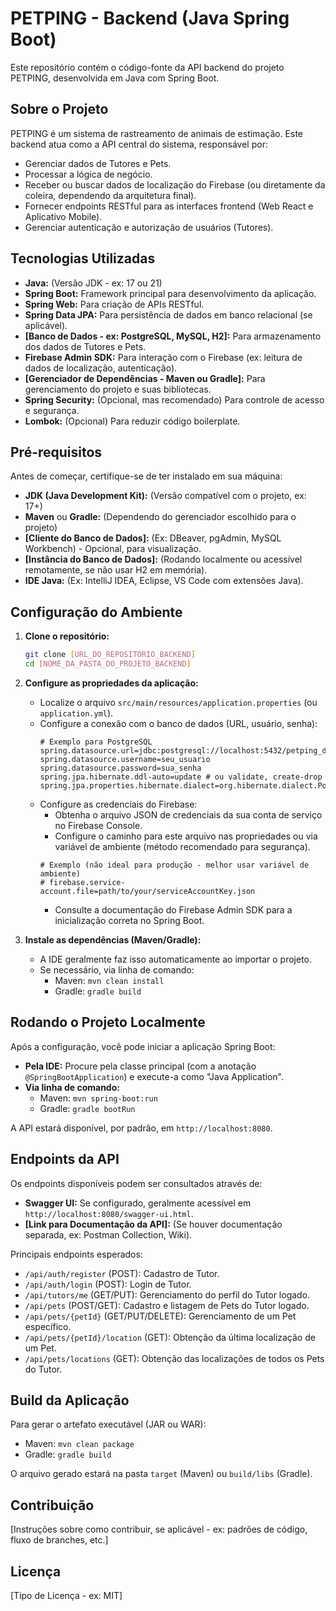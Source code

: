 # PETPING - Backend (Java Spring Boot)

Este repositório contém o código-fonte da API backend do projeto PETPING, desenvolvida em Java com Spring Boot.

## Sobre o Projeto

PETPING é um sistema de rastreamento de animais de estimação. Este backend atua como a API central do sistema, responsável por:

*   Gerenciar dados de Tutores e Pets.
*   Processar a lógica de negócio.
*   Receber ou buscar dados de localização do Firebase (ou diretamente da coleira, dependendo da arquitetura final).
*   Fornecer endpoints RESTful para as interfaces frontend (Web React e Aplicativo Mobile).
*   Gerenciar autenticação e autorização de usuários (Tutores).

## Tecnologias Utilizadas

*   **Java:** (Versão JDK - ex: 17 ou 21)
*   **Spring Boot:** Framework principal para desenvolvimento da aplicação.
*   **Spring Web:** Para criação de APIs RESTful.
*   **Spring Data JPA:** Para persistência de dados em banco relacional (se aplicável).
*   **[Banco de Dados - ex: PostgreSQL, MySQL, H2]:** Para armazenamento dos dados de Tutores e Pets.
*   **Firebase Admin SDK:** Para interação com o Firebase (ex: leitura de dados de localização, autenticação).
*   **[Gerenciador de Dependências - Maven ou Gradle]:** Para gerenciamento do projeto e suas bibliotecas.
*   **Spring Security:** (Opcional, mas recomendado) Para controle de acesso e segurança.
*   **Lombok:** (Opcional) Para reduzir código boilerplate.

## Pré-requisitos

Antes de começar, certifique-se de ter instalado em sua máquina:

*   **JDK (Java Development Kit):** (Versão compatível com o projeto, ex: 17+)
*   **Maven** ou **Gradle:** (Dependendo do gerenciador escolhido para o projeto)
*   **[Cliente do Banco de Dados]:** (Ex: DBeaver, pgAdmin, MySQL Workbench) - Opcional, para visualização.
*   **[Instância do Banco de Dados]:** (Rodando localmente ou acessível remotamente, se não usar H2 em memória).
*   **IDE Java:** (Ex: IntelliJ IDEA, Eclipse, VS Code com extensões Java).

## Configuração do Ambiente

1.  **Clone o repositório:**
    ```bash
    git clone [URL_DO_REPOSITORIO_BACKEND]
    cd [NOME_DA_PASTA_DO_PROJETO_BACKEND]
    ```

2.  **Configure as propriedades da aplicação:**
    *   Localize o arquivo `src/main/resources/application.properties` (ou `application.yml`).
    *   Configure a conexão com o banco de dados (URL, usuário, senha):
        ```properties
        # Exemplo para PostgreSQL
        spring.datasource.url=jdbc:postgresql://localhost:5432/petping_db
        spring.datasource.username=seu_usuario
        spring.datasource.password=sua_senha
        spring.jpa.hibernate.ddl-auto=update # ou validate, create-drop
        spring.jpa.properties.hibernate.dialect=org.hibernate.dialect.PostgreSQLDialect
        ```
    *   Configure as credenciais do Firebase:
        *   Obtenha o arquivo JSON de credenciais da sua conta de serviço no Firebase Console.
        *   Configure o caminho para este arquivo nas propriedades ou via variável de ambiente (método recomendado para segurança).
        ```properties
        # Exemplo (não ideal para produção - melhor usar variável de ambiente)
        # firebase.service-account.file=path/to/your/serviceAccountKey.json
        ```
        *   Consulte a documentação do Firebase Admin SDK para a inicialização correta no Spring Boot.

3.  **Instale as dependências (Maven/Gradle):**
    *   A IDE geralmente faz isso automaticamente ao importar o projeto.
    *   Se necessário, via linha de comando:
        *   Maven: `mvn clean install`
        *   Gradle: `gradle build`

## Rodando o Projeto Localmente

Após a configuração, você pode iniciar a aplicação Spring Boot:

*   **Pela IDE:** Procure pela classe principal (com a anotação `@SpringBootApplication`) e execute-a como "Java Application".
*   **Via linha de comando:**
    *   Maven: `mvn spring-boot:run`
    *   Gradle: `gradle bootRun`

A API estará disponível, por padrão, em `http://localhost:8080`.

## Endpoints da API

Os endpoints disponíveis podem ser consultados através de:

*   **Swagger UI:** Se configurado, geralmente acessível em `http://localhost:8080/swagger-ui.html`.
*   **[Link para Documentação da API]:** (Se houver documentação separada, ex: Postman Collection, Wiki).

Principais endpoints esperados:

*   `/api/auth/register` (POST): Cadastro de Tutor.
*   `/api/auth/login` (POST): Login de Tutor.
*   `/api/tutors/me` (GET/PUT): Gerenciamento do perfil do Tutor logado.
*   `/api/pets` (POST/GET): Cadastro e listagem de Pets do Tutor logado.
*   `/api/pets/{petId}` (GET/PUT/DELETE): Gerenciamento de um Pet específico.
*   `/api/pets/{petId}/location` (GET): Obtenção da última localização de um Pet.
*   `/api/pets/locations` (GET): Obtenção das localizações de todos os Pets do Tutor.

## Build da Aplicação

Para gerar o artefato executável (JAR ou WAR):

*   Maven: `mvn clean package`
*   Gradle: `gradle build`

O arquivo gerado estará na pasta `target` (Maven) ou `build/libs` (Gradle).

## Contribuição

[Instruções sobre como contribuir, se aplicável - ex: padrões de código, fluxo de branches, etc.]

## Licença

[Tipo de Licença - ex: MIT]

